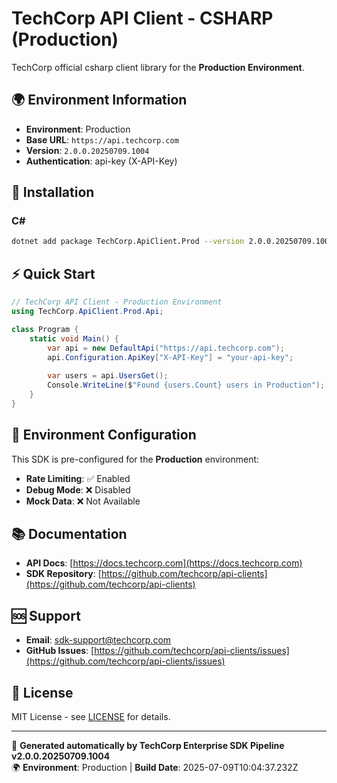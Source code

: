 # TechCorp API Client - CSHARP (Production)

TechCorp official csharp client library for the **Production Environment**.

## 🌍 Environment Information

- **Environment**: Production
- **Base URL**: `https://api.techcorp.com`
- **Version**: `2.0.0.20250709.1004`
- **Authentication**: api-key (X-API-Key)

## 🚀 Installation

### C#

```bash
dotnet add package TechCorp.ApiClient.Prod --version 2.0.0.20250709.1004
```

## ⚡ Quick Start

```csharp
// TechCorp API Client - Production Environment
using TechCorp.ApiClient.Prod.Api;

class Program {
    static void Main() {
        var api = new DefaultApi("https://api.techcorp.com");
        api.Configuration.ApiKey["X-API-Key"] = "your-api-key";
        
        var users = api.UsersGet();
        Console.WriteLine($"Found {users.Count} users in Production");
    }
}
```

## 🔧 Environment Configuration

This SDK is pre-configured for the **Production** environment:

- **Rate Limiting**: ✅ Enabled
- **Debug Mode**: ❌ Disabled  
- **Mock Data**: ❌ Not Available

## 📚 Documentation

- **API Docs**: [https://docs.techcorp.com](https://docs.techcorp.com)
- **SDK Repository**: [https://github.com/techcorp/api-clients](https://github.com/techcorp/api-clients)

## 🆘 Support

- **Email**: [sdk-support@techcorp.com](mailto:sdk-support@techcorp.com)
- **GitHub Issues**: [https://github.com/techcorp/api-clients/issues](https://github.com/techcorp/api-clients/issues)

## 📄 License

MIT License - see [LICENSE](https://opensource.org/licenses/MIT) for details.

---
🤖 **Generated automatically by TechCorp Enterprise SDK Pipeline v2.0.0.20250709.1004**  
🌍 **Environment**: Production | **Build Date**: 2025-07-09T10:04:37.232Z
